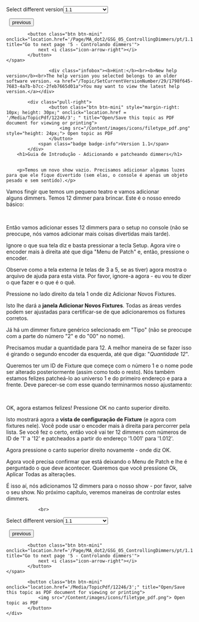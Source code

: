 
<div class="topic-navigation">

<div class="pull-right">
	<span class="pull-left">


<div class="pull-left">
<form action="/Topic/SetCurrentVersionNumber" class="form-inline" id="frmTagSelector" method="post">	<span class="form-mini">
		<div class="input-prepend"><span class="add-on">Select different version</span><select autocomplete="off" id="versionNumberId" name="versionNumberId" onchange="$(this).closest('#frmTagSelector').submit();" style="width: 120px;"><option value="">- latest -</option>
<option selected="selected" value="3">1.1</option>
<option value="7">1.2</option>
<option value="12">1.3</option>
<option value="16">1.5</option>
<option value="29">1.9</option>
</select></div>
		<input data-val="true" data-val-number="The field Int32 must be a number." data-val-required="The Int32 field is required." id="ProductId" name="ProductId" type="hidden" value="7">
		<input id="CurrentGuid" name="CurrentGuid" type="hidden" value="1798f645-7683-4a7b-b7cc-2feb7665d01a">
	</span>
</form></div>&nbsp;	</span>
	<span class="pull-right" style="white-space: nowrap;">
			<button class="btn btn-mini" onclick="location.href='/Page/MA_dot2/GSG_03_CreateNewShow/pt/1.1'; " title="Go to previous page '3 - Criar um novo show'">
				<i class="icon-arrow-left"></i> previous
			</button>

			<button class="btn btn-mini" onclick="location.href='/Page/MA_dot2/GSG_05_ControllingDimmers/pt/1.1';" title="Go to next page '5 - Controlando dimmers'">
				next <i class="icon-arrow-right"></i> 
			</button>
	</span>
</div>
<div class="clear-fix" style="margin-bottom: 10px"></div>
</div>

					<div class="infobox"><b>Hint:</b><br><b>New help version</b><br>The help version you selected belongs to an older software version. <a href="/Topic/SetCurrentVersionNumber/29/1798f645-7683-4a7b-b7cc-2feb7665d01a">You may want to view the latest help version.</a></div>

			<div class="pull-right">
					<button class="btn btn-mini" style="margin-right: 10px; height: 30px;" onclick="location.href = '/Media/TopicPdf/12246/3'; " title="Open/Save this topic as PDF document for viewing or printing">
						<img src="/Content/images/icons/filetype_pdf.png" style="height: 24px;"> Open topic as PDF
					</button>
				<span class="badge badge-info">Version 1.1</span>
			</div>
		<h1>Guia de Introdução - Adicionando e patcheando dimmers</h1>


		<p>Temos um novo show vazio. Precisamos adicionar algumas luzes para que ele fique divertido (sem elas, o console é apenas um objeto pesado e sem sentido).</p>

<p>Vamos fingir que temos um pequeno teatro e vamos adicionar alguns&nbsp;dimmers. Temos 12&nbsp;dimmer&nbsp;para brincar. Este é o nosso enredo básico:</p>

<p><br>
<span class="image_gray_border"><img alt="" src="/Media/Image/Dot2_GettingStarted_AddAndPatchDimmers_01_1-0.png"></span></p>

<p>Então vamos adicionar esses 12 dimmers para o setup no console (não se preocupe, nós vamos adicionar mais coisas divertidas mais tarde).</p>

<p>Ignore o que sua tela diz e basta pressionar a tecla <span class="hardkey">Setup</span>. Agora vire o encoder mais à direita até que diga "Menu de Patch" e, então, pressione o encoder.</p>

<p>Observe como a tela externa (e telas de 3 a 5, se as tiver) agora mostra o arquivo de ajuda para esta vista. Por favor, ignore-a agora - eu vou te dizer o que fazer e o que é o quê.</p>

<p>Pressione no lado direito da tela 1 onde diz <span class="softkey">Adicionar Novos Fixtures</span>.</p>

<p>Isto lhe dará a <strong>janela Adicionar Novos Fixtures</strong>. Todas as áreas verdes podem ser ajustadas para certificar-se de que adicionaremos os fixtures corretos.</p>

<p>Já há um dimmer fixture genérico selecionado em "Tipo" (não se preocupe com a parte do número "2" e do "00" no nome).</p>

<p>Precisamos mudar a quantidade para 12. A melhor maneira de se fazer isso é girando o segundo encoder da esquerda, até que diga: "<em>Quantidade 12</em>".</p>

<p>Queremos ter um ID de Fixture que começe com o número 1 e o nome pode ser alterado posteriormente (assim como todo o resto). Nós também estamos felizes patcheá-lo ao universo 1 e do primeiro endereço e para a frente. Deve parecer-se com esse quando terminarmos nosso ajustamento:</p>

<p><br>
<img alt="" src="/Media/Image/Add_novos_Fixtures.png"></p>

<p>OK, agora estamos felizes! Pressione <span class="softkey">OK</span> no canto superior direito.</p>

<p>Isto mostrará agora a <strong>vista de configuração de Fixture</strong> (e agora com fixtures nele). Você pode usar o encoder mais à direita para percorrer pela lista. Se você fez o certo, então você vai ter 12 dimmers com números de ID&nbsp;de '1' a '12' e patcheados a partir do endereço '1.001' para '1.012'.</p>

<p>Agora pressione o canto superior direito novamente - onde diz <span class="softkey">OK</span>.</p>

<p>Agora você precisa confirmar que está deixando o Menu de Patch&nbsp;e lhe é perguntado o que deve acontecer. Queremos que você pressione <span class="softkey">Ok, Aplicar Todas as alterações</span>.</p>

<p>É isso aí, nós adicionamos 12 dimmers para o nosso show - por favor, salve o seu show. No próximo capítulo, veremos maneiras de controlar estes dimmers.</p>


				<br>
<div class="topic-navigation">

<div class="pull-right">
	<span class="pull-left">


<div class="pull-left">
<form action="/Topic/SetCurrentVersionNumber" class="form-inline" id="frmTagSelector" method="post">	<span class="form-mini">
		<div class="input-prepend"><span class="add-on">Select different version</span><select autocomplete="off" id="versionNumberId" name="versionNumberId" onchange="$(this).closest('#frmTagSelector').submit();" style="width: 120px;"><option value="">- latest -</option>
<option selected="selected" value="3">1.1</option>
<option value="7">1.2</option>
<option value="12">1.3</option>
<option value="16">1.5</option>
<option value="29">1.9</option>
</select></div>
		<input data-val="true" data-val-number="The field Int32 must be a number." data-val-required="The Int32 field is required." id="ProductId" name="ProductId" type="hidden" value="7">
		<input id="CurrentGuid" name="CurrentGuid" type="hidden" value="1798f645-7683-4a7b-b7cc-2feb7665d01a">
	</span>
</form></div>&nbsp;	</span>
	<span class="pull-right" style="white-space: nowrap;">
			<button class="btn btn-mini" onclick="location.href='/Page/MA_dot2/GSG_03_CreateNewShow/pt/1.1'; " title="Go to previous page '3 - Criar um novo show'">
				<i class="icon-arrow-left"></i> previous
			</button>

			<button class="btn btn-mini" onclick="location.href='/Page/MA_dot2/GSG_05_ControllingDimmers/pt/1.1';" title="Go to next page '5 - Controlando dimmers'">
				next <i class="icon-arrow-right"></i> 
			</button>
	</span>
</div>
	<div class="clear-fix"></div>
	<div class="pull-right">
	
			<button class="btn btn-mini" onclick="location.href='/Media/TopicPdf/12246/3';" title="Open/Save this topic as PDF document for viewing or printing">
				<img src="/Content/images/icons/filetype_pdf.png"> Open topic as PDF
			</button>
	</div>
<div class="clear-fix" style="margin-bottom: 10px"></div>
</div>

	